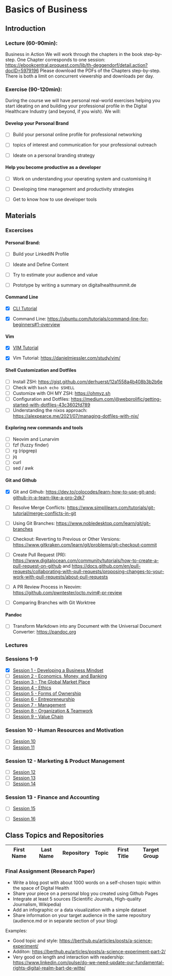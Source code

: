 # Basics of Business


## Introduction


### Lecture (60-90min):

Business in Action
We will work through the chapters in the book step-by-step. One Chapter corresponds to one session: https://ebookcentral.proquest.com/lib/th-deggendorf/detail.action?docID=5979196
Please download the PDFs of the Chapters step-by-step. There is both a limit on concurrent viewership and downloads per day.


### Exercise (90-120min):
During the course we will have personal real-world exercises helping you start ideating on and building your professional profile in the Digital Healthcare Industry (and beyond, if you wish). We will:


#### Develop your Personal Brand

- [ ] Build your personal online profile for professional networking
- [ ] topics of interest and communication for your professional outreach
- [ ] Ideate on a personal branding strategy


#### Help you become productive as a developer

- [ ] Work on understanding your operating system and customising it
- [ ] Developing time management and productivity strategies
- [ ] Get to know how to use developer tools


## Materials


### Excercises


#### Personal Brand:

- [ ] Build your LinkedIN Profile
- [ ] Ideate and Define Content
- [ ] Try to estimate your audience and value
- [ ] Prototype by writing a summary on digitalhealthsummit.de


#### Command Line

- [x] [CLI Tutorial](md/cli_tutorial.md)
- [x] Command Line: https://ubuntu.com/tutorials/command-line-for-beginners#1-overview


#### Vim

- [x] [VIM Tutorial](md/vim_tutorial.md)
- [x] Vim Tutorial: https://danielmiessler.com/study/vim/


#### Shell Customization and Dotfiles

- [ ] Install ZSH: https://gist.github.com/derhuerst/12a1558a4b408b3b2b6e
- [ ] Check with `bash echo $SHELL`
- [ ] Customize with OH MY ZSH: https://ohmyz.sh
- [ ] Configuration and Dotfiles: https://medium.com/@webprolific/getting-started-with-dotfiles-43c3602fd789
- [ ] Understanding the nixos approach: https://alexpearce.me/2021/07/managing-dotfiles-with-nix/

#### Exploring new commands and tools

- [ ] Neovim and Lunarvim
- [ ] fzf (fuzzy finder)
- [ ] rg (ripgrep)
- [ ] jq
- [ ] curl
- [ ] sed / awk

#### Git and Github

- [x] Git and Github: https://dev.to/colocodes/learn-how-to-use-git-and-github-in-a-team-like-a-pro-2dk7
- [ ] Resolve Merge Conflicts: https://www.simplilearn.com/tutorials/git-tutorial/merge-conflicts-in-git
- [ ] Using Git Branches: https://www.nobledesktop.com/learn/git/git-branches
- [ ] Checkout: Reverting to Previous or Other Versions: https://www.gitkraken.com/learn/git/problems/git-checkout-commit
- [ ] Create Pull Request (PR): https://www.digitalocean.com/community/tutorials/how-to-create-a-pull-request-on-github and https://docs.github.com/en/pull-requests/collaborating-with-pull-requests/proposing-changes-to-your-work-with-pull-requests/about-pull-requests
- [ ] A PR Review Process in Neovim: https://github.com/pwntester/octo.nvim#-pr-review
- [ ] Comparing Branches with Git Worktree


#### Pandoc

- [ ] Transform Markdown into any Document with the Universal Document Converter: https://pandoc.org

### Lectures

### Sessions 1-9

- [x] [Session 1 - Developing a Business Mindset](md/session_01.md)
- [ ] [Session 2 - Economics, Money, and Banking](md/session_02.md)
- [ ] [Session 3 - The Global Market Place](md/session_03.md)
- [ ] [Session 4 - Ethics](md/session_04.md)
- [ ] [Session 5 - Forms of Ownership](md/session_05.md)
- [ ] [Session 6 - Entrepreneurship](md/session_06.md)
- [ ] [Session 7 - Management](md/session_07.md)
- [ ] [Session 8 - Organization & Teamwork](md/session_08.md)
- [ ] [Session 9 - Value Chain](md/session_09.md)

### Session 10 - Human Resources and Motivation

- [ ] [Session 10](md/session_10.md)
- [ ] [Session 11](md/session_11.md)

### Session 12 -  Marketing & Product Management

- [ ] [Session 12](md/session_12.md)
- [ ] [Session 13](md/session_13.md)
- [ ] [Session 14](md/session_14.md)

### Session 13 - Finance and Accounting

- [ ] [Session 15](md/session_15.md)
- [ ] [Session 16](md/session_16.md)


## Class Topics and Repositories


| First Name | Last Name | Repository | Topic | First Title | Target Group |
|---|---|---|---|---|---|


### Final Assignment (Research Paper)

- Write a blog post with about 1000 words on a self-chosen topic within the space of Digital Health
- Share your piece on a personal blog you created using Github Pages
- Integrate at least 5 sources (Scientific Journals, High-quality Journalism, Wikipedia)
- Add an infographic or a data visualization with a simple dataset
- Share information on your target audience in the same repository (audience.md or in separate section of your blog)


Examples:
- Good topic and style: https://berthub.eu/articles/posts/a-science-experiment/
- Additon: https://berthub.eu/articles/posts/a-science-experiment-part-2/
- Very good on length and interaction with readership: https://www.linkedin.com/pulse/do-we-need-update-our-fundamental-rights-digital-realm-bart-de-witte/
